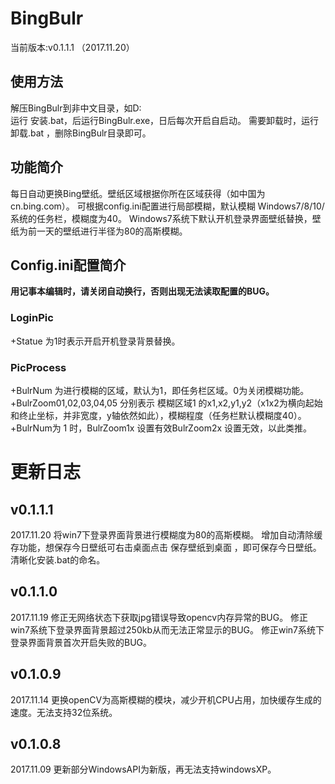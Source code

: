 # BingBulr
当前版本:v0.1.1.1 （2017.11.20）
## 使用方法
解压BingBulr到非中文目录，如D:\
运行 安装.bat，后运行BingBulr.exe，日后每次开启自启动。
需要卸载时，运行 卸载.bat ，删除BingBulr目录即可。
## 功能简介
每日自动更换Bing壁纸。壁纸区域根据你所在区域获得（如中国为cn.bing.com）。
可根据config.ini配置进行局部模糊，默认模糊 Windows7/8/10/ 系统的任务栏，模糊度为40。
Windows7系统下默认开机登录界面壁纸替换，壁纸为前一天的壁纸进行半径为80的高斯模糊。
## Config.ini配置简介
__用记事本编辑时，请关闭自动换行，否则出现无法读取配置的BUG。__
### LoginPic ###
+Statue 为1时表示开启开机登录背景替换。
### PicProcess ###
+BulrNum 为进行模糊的区域，默认为1，即任务栏区域。0为关闭模糊功能。
+BulrZoom01,02,03,04,05 分别表示 模糊区域1 的x1,x2,y1,y2（x1x2为横向起始和终止坐标，并非宽度，y轴依然如此），模糊程度（任务栏默认模糊度40）。
+BulrNum为 1 时，BulrZoom1x 设置有效BulrZoom2x 设置无效，以此类推。

# 更新日志 #
## v0.1.1.1
2017.11.20
将win7下登录界面背景进行模糊度为80的高斯模糊。
增加自动清除缓存功能，想保存今日壁纸可右击桌面点击 保存壁纸到桌面 ，即可保存今日壁纸。
清晰化安装.bat的命名。

## v0.1.1.0 
2017.11.19
修正无网络状态下获取jpg错误导致opencv内存异常的BUG。
修正win7系统下登录界面背景超过250kb从而无法正常显示的BUG。
修正win7系统下登录界面背景首次开启失败的BUG。


## v0.1.0.9 
2017.11.14
更换openCV为高斯模糊的模块，减少开机CPU占用，加快缓存生成的速度。无法支持32位系统。

## v0.1.0.8 
2017.11.09
更新部分WindowsAPI为新版，再无法支持windowsXP。
